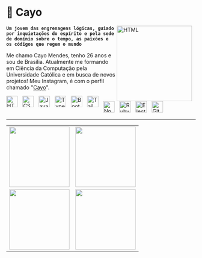 # 🖤 Cayo

<img 
    align="right" 
    alt="HTML"
    title="HTML" 
    height="200" 
    style="padding-right: 10px;" 
    src="https://i.redd.it/uwwte8wps4h91.gif" 
/>

**`Um jovem das engrenagens lógicas, guiado por inquietações do espírito e pela sede de domínio sobre o tempo, as paixões e os códigos que regem o mundo`**

Me chamo Cayo Mendes, tenho 26 anos e sou de Brasília. Atualmente me formando em Ciência da Computação pela Universidade Católica e em busca de novos projetos! Meu Instagram, é com o perfil chamado "[Cayo](https://www.instagram.com/mm.cayo/)".

<img 
    align="left" 
    alt="HTML"
    title="HTML" 
    width="30px" 
    style="padding-right: 10px;" 
    src="https://cdn.jsdelivr.net/gh/devicons/devicon@latest/icons/html5/html5-original.svg" 
/>
<img 
    align="left" 
    alt="CSS" 
    title="CSS"
    width="30px" 
    style="padding-right: 10px;" 
    src="https://cdn.jsdelivr.net/gh/devicons/devicon@latest/icons/css3/css3-original.svg" 
/>
<img 
    align="left" 
    alt="JavaScript" 
    title="JavaScript"
    width="30px" 
    style="padding-right: 10px;" 
    src="https://cdn.jsdelivr.net/gh/devicons/devicon@latest/icons/javascript/javascript-original.svg" 
/>
<img 
    align="left" 
    alt="TypeScript"
    title="TypeScript" 
    width="30px" 
    style="padding-right: 10px;" 
    src="https://cdn.jsdelivr.net/gh/devicons/devicon@latest/icons/typescript/typescript-original.svg" 
/>
<img 
    align="left" 
    alt="Bootstrap"
    title="Bootstrap" 
    width="30px" 
    style="padding-right: 10px;" 
    src="https://cdn.jsdelivr.net/gh/devicons/devicon@latest/icons/bootstrap/bootstrap-original.svg" 
/>
<img 
    align="left" 
    alt="Tailwind" 
    title="Tailwind"
    width="30px" 
    style="padding-right: 10px;" 
    src="https://cdn.jsdelivr.net/gh/devicons/devicon@latest/icons/tailwindcss/tailwindcss-original.svg" 
/>
<img 
    align="left" 
    alt="Node" 
    title="Node"
    width="30px" 
    style="padding-right: 10px;" 
    src="https://cdn.jsdelivr.net/gh/devicons/devicon@latest/icons/nodejs/nodejs-plain-wordmark.svg" 
/>
<img 
    align="left" 
    alt="Ruby" 
    title="Ruby"
    width="30px" 
    style="padding-right: 10px;" 
    src="https://cdn.jsdelivr.net/gh/devicons/devicon@latest/icons/ruby/ruby-plain.svg"
/>
<img 
    align="left" 
    alt="Electron" 
    title="Electron"
    width="30px" 
    style="padding-right: 10px;" 
    src="https://cdn.jsdelivr.net/gh/devicons/devicon@latest/icons/electron/electron-original.svg"
/>
<img 
    align="left" 
    alt="Git" 
    title="Git"
    width="30px"
    height="30px" 
    style="padding-right: 10px;" 
    src="https://cdn.jsdelivr.net/gh/devicons/devicon@latest/icons/git/git-original.svg" 
/>

<br/>
<br/>

---

<table align="center">
  <tr>
    <td>
      <img height="160em" src="https://github-readme-stats.vercel.app/api?username=CayoMe&hide_title=false&hide_rank=false&show_icons=true&include_all_commits=true&count_private=true&disable_animations=false&theme=radical&locale=pt-br&hide_border=true" />
    </td>
    <td>
      <img height="160em" src="https://streak-stats.demolab.com?user=CayoMe&locale=pt-br&mode=weekly&theme=radical&hide_border=true&border_radius=5&date_format=j%20M%5B%20Y%5D&order=3" />
    </td>
  </tr>
  <tr>
    <td>
      <img height="160em" src="https://github-contributor-stats.vercel.app/api?username=CayoMe&limit=5&theme=radical&combine_all_yearly_contributions=true&hide_border=true" />
    </td>
    <td>
      <img height="160em" src="https://github-readme-activity-graph.vercel.app/graph?username=CayoMe&radius=16&theme=redical&area=true&order=5&hide_border=true" />
    </td>
  </tr>
</table>
